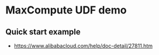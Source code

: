 
# MaxCompute UDF demo


## Quick start example

* https://www.alibabacloud.com/help/doc-detail/27811.htm


